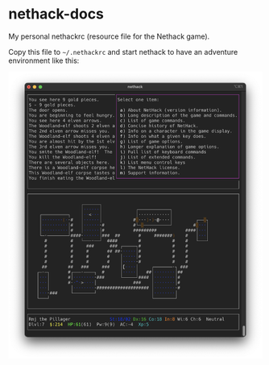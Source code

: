 # nethack-docs

My personal nethackrc (resource file for the Nethack game).

Copy this file to `~/.nethackrc` and start nethack to have an adventure environment like this:

![game screen capture](./images/nethack.png)
